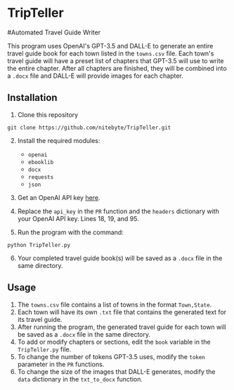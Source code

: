 # TripTeller

#Automated Travel Guide Writer

This program uses OpenAI's GPT-3.5 and DALL-E to generate an entire travel guide book for each town listed in the `towns.csv` file. Each town's travel guide will have a preset list of chapters that GPT-3.5 will use to write the entire chapter. After all chapters are finished, they will be combined into a `.docx` file and DALL-E will provide images for each chapter.

## Installation
1. Clone this repository
```
git clone https://github.com/nitebyte/TripTeller.git
```
2. Install the required modules:

   - `openai`
   - `ebooklib`
   - `docx`
   - `requests`
   - `json`
   
3. Get an OpenAI API key [here](https://beta.openai.com/signup/).
4. Replace the `api_key` in the `PR` function and the `headers` dictionary with your OpenAI API key. Lines 18, 19, and 95.
5. Run the program with the command:
```
python TripTeller.py
```
6. Your completed travel guide book(s) will be saved as a `.docx` file in the same directory.


## Usage
1. The `towns.csv` file contains a list of towns in the format `Town,State`.
2. Each town will have its own `.txt` file that contains the generated text for its travel guide.
3. After running the program, the generated travel guide for each town will be saved as a `.docx` file in the same directory.
4. To add or modify chapters or sections, edit the `book` variable in the `TripTeller.py` file.
5. To change the number of tokens GPT-3.5 uses, modify the `token` parameter in the `PR` functions.
6. To change the size of the images that DALL-E generates, modify the `data` dictionary in the `txt_to_docx` function.
